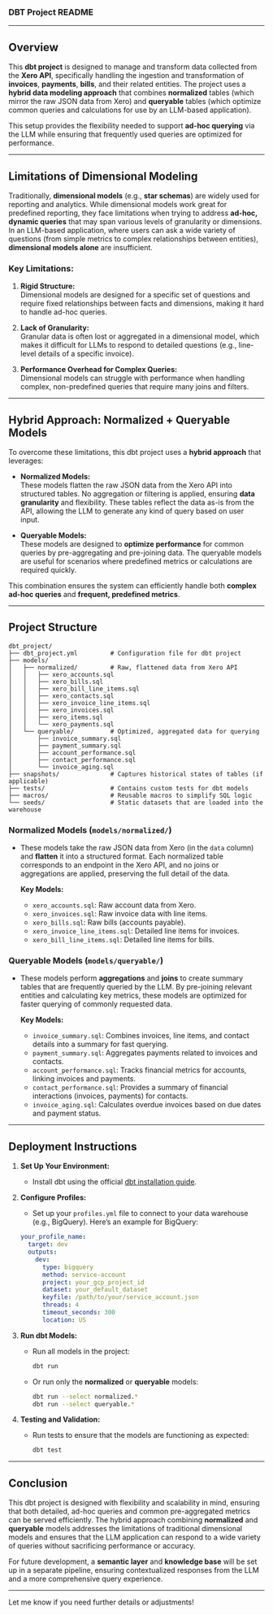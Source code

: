 ### **DBT Project README**

---

## **Overview**

This **dbt project** is designed to manage and transform data collected from the **Xero API**, specifically handling the ingestion and transformation of **invoices**, **payments**, **bills**, and their related entities. The project uses a **hybrid data modeling approach** that combines **normalized** tables (which mirror the raw JSON data from Xero) and **queryable** tables (which optimize common queries and calculations for use by an LLM-based application). 

This setup provides the flexibility needed to support **ad-hoc querying** via the LLM while ensuring that frequently used queries are optimized for performance.

---

## **Limitations of Dimensional Modeling**

Traditionally, **dimensional models** (e.g., **star schemas**) are widely used for reporting and analytics. While dimensional models work great for predefined reporting, they face limitations when trying to address **ad-hoc, dynamic queries** that may span various levels of granularity or dimensions. In an LLM-based application, where users can ask a wide variety of questions (from simple metrics to complex relationships between entities), **dimensional models alone** are insufficient.

### **Key Limitations:**
1. **Rigid Structure:**  
   Dimensional models are designed for a specific set of questions and require fixed relationships between facts and dimensions, making it hard to handle ad-hoc queries.
   
2. **Lack of Granularity:**  
   Granular data is often lost or aggregated in a dimensional model, which makes it difficult for LLMs to respond to detailed questions (e.g., line-level details of a specific invoice).

3. **Performance Overhead for Complex Queries:**  
   Dimensional models can struggle with performance when handling complex, non-predefined queries that require many joins and filters.

---

## **Hybrid Approach: Normalized + Queryable Models**

To overcome these limitations, this dbt project uses a **hybrid approach** that leverages:
- **Normalized Models:**  
  These models flatten the raw JSON data from the Xero API into structured tables. No aggregation or filtering is applied, ensuring **data granularity** and flexibility. These tables reflect the data as-is from the API, allowing the LLM to generate any kind of query based on user input.
  
- **Queryable Models:**  
  These models are designed to **optimize performance** for common queries by pre-aggregating and pre-joining data. The queryable models are useful for scenarios where predefined metrics or calculations are required quickly.

This combination ensures the system can efficiently handle both **complex ad-hoc queries** and **frequent, predefined metrics**.

---

## **Project Structure**

```plaintext
dbt_project/
├── dbt_project.yml         # Configuration file for dbt project
├── models/
│   ├── normalized/         # Raw, flattened data from Xero API
│   │   ├── xero_accounts.sql
│   │   ├── xero_bills.sql
│   │   ├── xero_bill_line_items.sql
│   │   ├── xero_contacts.sql
│   │   ├── xero_invoice_line_items.sql
│   │   ├── xero_invoices.sql
│   │   ├── xero_items.sql
│   │   └── xero_payments.sql
│   └── queryable/          # Optimized, aggregated data for querying
│       ├── invoice_summary.sql
│       ├── payment_summary.sql
│       ├── account_performance.sql
│       ├── contact_performance.sql
│       └── invoice_aging.sql
├── snapshots/              # Captures historical states of tables (if applicable)
├── tests/                  # Contains custom tests for dbt models
├── macros/                 # Reusable macros to simplify SQL logic
└── seeds/                  # Static datasets that are loaded into the warehouse
```

### **Normalized Models (`models/normalized/`)**
- These models take the raw JSON data from Xero (in the `data` column) and **flatten** it into a structured format. Each normalized table corresponds to an endpoint in the Xero API, and no joins or aggregations are applied, preserving the full detail of the data.
  
  **Key Models:**
  - `xero_accounts.sql`: Raw account data from Xero.
  - `xero_invoices.sql`: Raw invoice data with line items.
  - `xero_bills.sql`: Raw bills (accounts payable).
  - `xero_invoice_line_items.sql`: Detailed line items for invoices.
  - `xero_bill_line_items.sql`: Detailed line items for bills.

### **Queryable Models (`models/queryable/`)**
- These models perform **aggregations** and **joins** to create summary tables that are frequently queried by the LLM. By pre-joining relevant entities and calculating key metrics, these models are optimized for faster querying of commonly requested data.

  **Key Models:**
  - `invoice_summary.sql`: Combines invoices, line items, and contact details into a summary for fast querying.
  - `payment_summary.sql`: Aggregates payments related to invoices and contacts.
  - `account_performance.sql`: Tracks financial metrics for accounts, linking invoices and payments.
  - `contact_performance.sql`: Provides a summary of financial interactions (invoices, payments) for contacts.
  - `invoice_aging.sql`: Calculates overdue invoices based on due dates and payment status.

---

## **Deployment Instructions**

1. **Set Up Your Environment:**
   - Install dbt using the official [dbt installation guide](https://docs.getdbt.com/docs/installation).
   
2. **Configure Profiles:**
   - Set up your `profiles.yml` file to connect to your data warehouse (e.g., BigQuery). Here’s an example for BigQuery:

   ```yaml
   your_profile_name:
     target: dev
     outputs:
       dev:
         type: bigquery
         method: service-account
         project: your_gcp_project_id
         dataset: your_default_dataset
         keyfile: /path/to/your/service_account.json
         threads: 4
         timeout_seconds: 300
         location: US
   ```

3. **Run dbt Models:**
   - Run all models in the project:
     ```bash
     dbt run
     ```

   - Or run only the **normalized** or **queryable** models:
     ```bash
     dbt run --select normalized.*
     dbt run --select queryable.*
     ```

4. **Testing and Validation:**
   - Run tests to ensure that the models are functioning as expected:
     ```bash
     dbt test
     ```

---

## **Conclusion**

This dbt project is designed with flexibility and scalability in mind, ensuring that both detailed, ad-hoc queries and common pre-aggregated metrics can be served efficiently. The hybrid approach combining **normalized** and **queryable** models addresses the limitations of traditional dimensional models and ensures that the LLM application can respond to a wide variety of queries without sacrificing performance or accuracy.

For future development, a **semantic layer** and **knowledge base** will be set up in a separate pipeline, ensuring contextualized responses from the LLM and a more comprehensive query experience.

---

Let me know if you need further details or adjustments!
